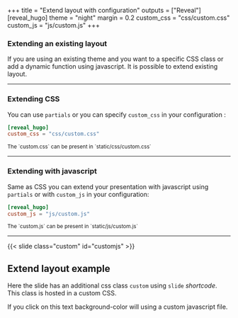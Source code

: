 +++
title = "Extend layout with configuration"
outputs = ["Reveal"]
[reveal_hugo]
theme = "night"
margin = 0.2
custom_css = "css/custom.css"
custom_js = "js/custom.js"
+++

### Extending an existing layout

If you are using an existing theme and you want to a specific CSS class or add a dynamic function using javascript. It is possible to extend existing layout.

---

### Extending CSS

You can use `partials` or you can specify `custom_css` in your configuration :

```toml
[reveal_hugo]
custom_css = "css/custom.css"
```
<small>
The `custom.css` can be present in `static/css/custom.css`
</small>

---

### Extending with javascript

Same as CSS you can extend your presentation with javascript using `partials` or with `custom_js` in your configuration:

```toml
[reveal_hugo]
custom_js = "js/custom.js"
```

<small>
The `custom.js` can be present in `static/js/custom.js`
</small>

---

{{< slide class="custom" id="customjs" >}}
## Extend layout example
Here the slide has an additional css class `custom` using `slide` *shortcode*. This class is hosted in a custom CSS.

If you click on this text background-color will using a custom javascript file. 



